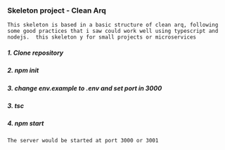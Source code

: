 ### Skeleton project - Clean Arq
`` This skeleton is based in a basic structure of clean arq, following some
good practices that i saw could work well using typescript and nodejs. 
this skeleton y for small projects or microservices
``

##### 1. Clone repository
##### 2. npm init
##### 3. change env.example to .env and set port in 3000
##### 3. tsc
##### 4. npm start
``The server would be started at port 3000 or 3001``